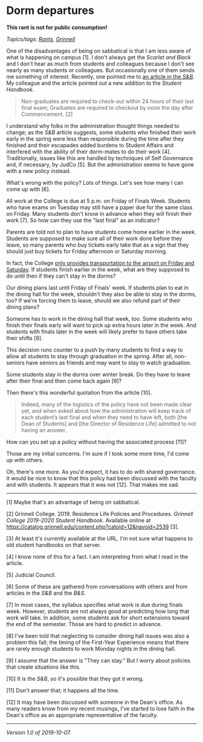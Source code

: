 Dorm departures
===============

**This rant is not for public consumption!**

*Topics/tags: [Rants](index-rants), [Grinnell](index-grinnell)*

One of the disadvantages of being on sabbatical is that I am less
aware of what is happening on campus [1].  I don't always get the
_Scarlet and Black_ and I don't hear as much from students and
colleagues because I don't see nearly as many students or colleagues.
But occasionally one of them sends me something of interest.
Recently, one pointed me to [an article in the
_S&B_](https://grinnell.formstack.com/forms/shuttle_signup).  My
colleague and the article pointed out a new addition to the
_Student Handbook_.

> Non-graduates are required to check-out within 24 hours of their last final exam; Graduates are required to checkout by noon the day after Commencement. [2]

I understand why folks in the administration thought things needed
to change; as the _S&B_ article suggests, some students who finished
their work early in the spring were less than responsible during
the time after they finished and their escapades added burdens to
Student Affairs and interfered with the ability of their dorm-mates
to do their work [4].  Traditionally, issues like this are handled
by techniques of Self Governance and, if necessary, by JudCo [5].
But the administration seems to have gone with a new policy instead.

What's wrong with the policy?  Lots of things.  Let's see how many
I can come up with [6].

All work at the College is due at 5 p.m. on Friday of Finals Week.
Students who have exams on Tuesday may still have a paper due for
the same class on Friday.  Many students don't know in advance when
they will finish their work [7].  So how can they use the "last final"
as an indicator?

Parents are told not to plan to have students come home earlier in the
week.  Students are supposed to make sure all of their work done before
they leave, so many parents who buy tickets early take that as a sign
that they should just buy tickets for Friday afternoon or Saturday
morning.

In fact, the College [only provides transportation to the airport on Friday and
Saturday](https://grinnell.formstack.com/forms/shuttle_signup).  If
students finish earlier in the week, what are they supposed to do until
then if they can't stay in the dorms?

Our dining plans last until Friday of Finals' week.  If students plan
to eat in the dining hall for the week, shouldn't they also be able to
stay in the dorms, too?  If we're forcing them to leave, should we
also refund part of their dining plans?

Someone has to work in the dining hall that week, too.  Some students
who finish their finals early will want to pick up extra hours later
in the week.  And students with finals later in the week will likely
prefer to have others take their shifts [8].

This decision runs counter to a push by many students to find a way to allow
all students to stay through graduation in the spring.  After all, non-seniors
have seniors as friends and may want to stay to watch graduation.

Some students stay in the dorms over winter break.  Do they have
to leave after their final and then come back again [9]?

Then there's this wonderful quotation from the article [10].

> Indeed, many of the logistics of the policy have not been made clear yet, and when asked about how the administration will keep track of each student’s last final and when they need to have left, both [the Dean of Students] and [the Director of Residence Life] admitted to not having an answer.

How can you set up a policy without having the associated process [11]?

Those are my initial concerns.  I'm sure if I took some more time, I'd
come up with others.  

Oh, there's one more.  As you'd expect, it has to do with shared
governance.  It would be nice to know that this policy had been
discussed with the faculty and with students.  It appears that it
was not [12].  That makes me sad.

---

[1] Maybe that's an advantage of being on sabbatical.

[2] Grinnell College.  2019.  Residence Life Policies and
Procedures.  _Grinnell College 2019-2020 Student Handbook_.
Available online at <https://catalog.grinnell.edu/content.php?catoid=12&navoid=2539> [3].

[3] At least it's currently available at the URL.  I'm not sure what happens
to old student handbooks on that server.

[4] I know none of this for a fact.  I am interpreting from what I read
in the article.

[5] Judicial Council.

[6] Some of these are gathered from conversations with others and from
articles in the _S&B_ and the _B&S_.

[7] In most cases, the syllabus specifies what work is due during
finals week.  However, students are not always good at predicting how
long that work will take.  In addition, some students ask for short
extensions toward the end of the semester.  Those are hard to predict
in advance.

[8] I've been told that neglecting to consider dining hall issues
was also a problem this fall; the timing of the First-Year Experience
means that there are rarely enough students to work Monday nights in
the dining hall.

[9] I assume that the answer is "They can stay."  But I worry about
policies that create situations like this.

[10] It is the _S&B_, so it's possible that they got it wrong.

[11] Don't answer that; it happens all the time.

[12] It may have been discussed with someone in the Dean's office.  As
many readers know from my recent musings, I've started to lose faith
in the Dean's office as an appropriate representative of the faculty.

---

*Version 1.0 of 2019-10-07.*
